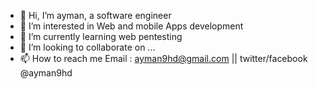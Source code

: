 - 👋 Hi, I’m ayman, a software engineer
- 👀 I’m interested in Web and mobile Apps development
- 🌱 I’m currently learning web pentesting
- 💞️ I’m looking to collaborate on ...
- 📫 How to reach me Email : ayman9hd@gmail.com || twitter/facebook @ayman9hd

<!---
ayman9hd/ayman9hd is a ✨ special ✨ repository because its `README.md` (this file) appears on your GitHub profile.
You can click the Preview link to take a look at your changes.
--->
